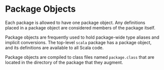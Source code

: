 # Package Objects

Each package is allowed to have one package object.
Any definitions placed in a package object are considered members of the package itself.

Package objects are frequently used to hold package-wide type aliases and implicit conversions.
The top-level `scala` package has a package object, and its definitions are available to all Scala code.

Package objects are compiled to class files named `package.class` that are located in the directory of the package that they augment.
